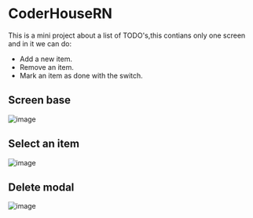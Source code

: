 # CoderHouseRN

This is a mini project about a list of TODO's,this contians only one screen and in it we can do:
- Add a new item.
- Remove an item.
- Mark an item as done with the switch.

## Screen base
![image](https://user-images.githubusercontent.com/9160046/172751393-f410be99-3f6b-4df8-99e1-051bdc008325.png)
## Select an item
![image](https://user-images.githubusercontent.com/9160046/172751434-bcb3d443-5e6c-468a-93d1-f9aeb2eb8d86.png)
## Delete modal
![image](https://user-images.githubusercontent.com/9160046/172751456-a7dbf9fd-45cc-4d1e-a6bb-615b55fefa19.png)

